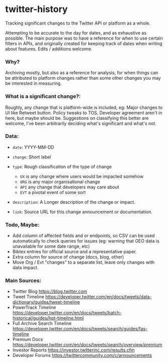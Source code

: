 # twitter-history
Tracking significant changes to the Twitter API or platform as a whole.

Attempting to be accurate to the day for dates, and as exhaustive as possible. The main purpose was to have a reference for when to use certain filters in APIs, and originally created for keeping track of dates when writing about features. Edits / additions welcome.

### Why? 

Archiving mostly, but also as a reference for analysis, for when things can be attributed to platform changes rather than some other changes you may be interested in measuring.

### What is a significant change?:

Roughly, any change that is platform-wide is included, eg: Major changes to UI like Retweet button. Policy tweaks to TOS, Developer agreement aren't in here, but maybe should be. Suggestions on classifying this better are welcome, I've been arbitrarily deciding what's significant and what's not.

### Data:

* `date`: YYYY-MM-DD

* `change`: Short label

* `type`: Rough classification of the type of change
	- `UX` is any change where users would be impacted somehow
	- `ORG` is any major organisational change
	- `API` any change that developers may care about
	- `EVT` a pivotal event of some sort

* `description`: A Longer description of the change or impact.

* `link`: Source URL for this change announcement or documentation.

### Todo, Maybe:

* Add column of affected fields and or endpoints, so CSV can be used automatically to check queries for issues (eg: warning that GEO data is unavailable for some date range, etc)
* Bibtex entries for official source and a representative paper.
* Extra column for source of change (docs, blog, other)
* Move Org / Evt "changes" to a separate list, leave only changes with data impact.

### Main Sources:

* Twitter Blog https://blog.twitter.com
* Tweet Timeline https://developer.twitter.com/en/docs/tweets/data-dictionary/guides/tweet-timeline
* PowerTrack Timeline https://developer.twitter.com/en/docs/tweets/batch-historical/guides/hpt-timeline.html
* Full Archive Search Timeline https://developer.twitter.com/en/docs/tweets/search/guides/fas-timeline
* Premium Docs https://developer.twitter.com/en/docs/tweets/search/overview/premium
* Investor Reports https://investor.twitterinc.com/results.cfm
* Developer Forums https://twittercommunity.com/c/announcements
